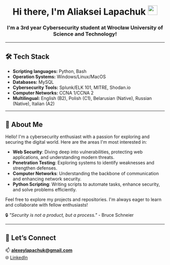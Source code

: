 <h1 align="center">Hi there, I'm Aliaksei Lapachuk
<img src="https://github.com/blackcater/blackcater/raw/main/images/Hi.gif" height="30" width="30"/></h1>
<h3 align="center">I'm a 3rd year Cybersecurity student at Wrocław University of Science and Technology!</h3>


---

## 🛠️ Tech Stack
- **Scripting languages:** Python, Bash
- **Operation Systems:** Windows/Linux/MacOS
- **Databases:** MySQL
- **Cybersecurity Tools:** Splunk/ELK 101, MITRE, Shodan.io
- **Computer Networks:** CCNA 1/CCNA 2
- **Multilingual:** English (B2), Polish (C1), Belarusian (Native), Russian (Native), Italian (A2)

---

## 🌱 About Me  
Hello! I'm a cybersecurity enthusiast with a passion for exploring and securing the digital world. Here are the areas I'm most interested in:

- **Web Security**: Diving deep into vulnerabilities, protecting web applications, and understanding modern threats.
- **Penetration Testing**: Exploring systems to identify weaknesses and strengthen defenses.
- **Computer Networks**: Understanding the backbone of communication and enhancing network security.
- **Python Scripting**: Writing scripts to automate tasks, enhance security, and solve problems efficiently.

Feel free to explore my projects and repositories. I'm always eager to learn and collaborate with fellow enthusiasts!

🔒 _"Security is not a product, but a process."_ - Bruce Schneier

---

## 🔗 Let’s Connect  
📫 **alexeylapachuk@gmail.com**  
🌐 [LinkedIn](https://www.linkedin.com/in/alexeylapachuk/)  
